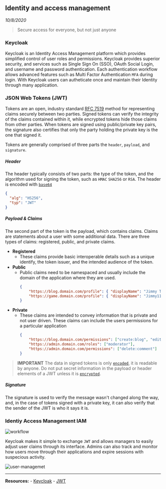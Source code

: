 Identity and access management
-----------
_10/8/2020_

> Secure access for everyone, but not just anyone

### Keycloak

Keycloak is an Identity Access Management platform which provides simplified control of user roles and permissions. Keycloak provides superior security, and services such as Single Sign On (SSO), OAuth Social Login, and username and password authentication. Each authentication workflow allows advanced features such as Multi Factor Authentication `MFA` during login. With Keycloak users can autheticate once and maintain their Identity through many application.

### JSON Web Tokens (JWT)

Tokens are an open, industry standard [RFC 7519](https://tools.ietf.org/html/rfc7519) method for representing claims securely between two parties. Signed tokens can verify the integrity of the claims contained within it, while encrypted tokens hide those claims from other parties. When tokens are signed using public/private key pairs, the signature also certifies that only the party holding the private key is the one that signed it.

Tokens are generally comprised of three parts the `header`, `payload`, and `signature`. 

##### Header

The header typically consists of two parts: the type of the token, and the algorithm used for signing the token, such as `HMAC` `SHA256` or `RSA`. The header is encoded with [`base64`](https://en.wikipedia.org/wiki/Base64)

```json
{
  "alg": "HS256",
  "typ": "JWT"
}
```

##### Payload & Claims
The second part of the token is the payload, which contains claims. Claims are statements about a user with some additional data. There are three types of claims: registered, public, and private claims.

- **Registered**
    - These claims provide basic interoperable details such as a unique identify, the token issuer, and the intended audience of the token. 
- **Public**
    - Public claims need to be namespaced and usually include the domain of the application where they are used.
        ```json
        {
            "https://blog.domain.com/profile": { "displayName": "Jimmy Tester" },
            "https://game.domain.com/profile": { "displayName": "Jimmy117" },
        }
        ```
- **Private**
    - These claims are intended to convey information that is private and not user driven. These claims can include the users permissions for a particular application 
        ```json
        {
            "https://blog.domain.com/permissions": ["create:blog", "edit:blog"],
            "https://admin.domain.com/roles": ["moderator"],
            "https://admin.domain.com/permissions": ["delete:comment"]
        }
        ```

> **IMPORTANT** The data in signed tokens is only [`encoded`](https://danielmiessler.com/study/encoding-encryption-hashing-obfuscation/#:~:text=Encoding%20is%20for%20maintaining%20data,order%20to%20return%20to%20plaintext.), it is readable by anyone. Do not put secret information in the payload or header elements of a JWT unless it is [`encrypted`](https://danielmiessler.com/study/encoding-encryption-hashing-obfuscation/#:~:text=Encoding%20is%20for%20maintaining%20data,order%20to%20return%20to%20plaintext.).


##### Signature
The signature is used to verify the message wasn't changed along the way, and, in the case of tokens signed with a private key, it can also verify that the sender of the JWT is who it says it is.


### Identiy Access Management IAM

![workflow](https://www.keycloak.org/resources/images/guides/vue-auth-flow.png)

Keycloak makes it simple to exchange `JWT` and allows managers to easily adjust user claims through its interface. Admins can also track and monitor how users move through their applications and expire sessions with suspecious activity. 

![user-managemet](https://www.keycloak.org/resources/images/guides/add-user.png)


---

**Resources:** - [Keycloak](https://www.keycloak.org/securing-apps/vue) - [JWT](https://jwt.io/introduction/)